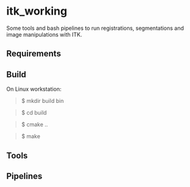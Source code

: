 # itk_working
Some tools and bash pipelines to run registrations, segmentations and image manipulations with ITK.

## Requirements

## Build
On Linux workstation:

> $ mkdir build bin

> $ cd build

> $ cmake ..

> $ make

## Tools

## Pipelines
